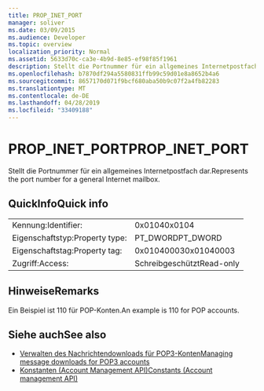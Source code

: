 ```yaml
---
title: PROP_INET_PORT
manager: soliver
ms.date: 03/09/2015
ms.audience: Developer
ms.topic: overview
localization_priority: Normal
ms.assetid: 5633d70c-ca3e-4b9d-8e85-ef98f85f1961
description: Stellt die Portnummer für ein allgemeines Internetpostfach dar.
ms.openlocfilehash: b7870df294a5580831ffb99c59d01e8a8652b4a6
ms.sourcegitcommit: 8657170d071f9bcf680aba50b9c07f2a4fb82283
ms.translationtype: MT
ms.contentlocale: de-DE
ms.lasthandoff: 04/28/2019
ms.locfileid: "33409188"
---
```

# <a name="prop_inet_port"></a><span data-ttu-id="435d4-103">PROP_INET_PORT</span><span class="sxs-lookup"><span data-stu-id="435d4-103">PROP_INET_PORT</span></span>

<span data-ttu-id="435d4-104">Stellt die Portnummer für ein allgemeines Internetpostfach dar.</span><span class="sxs-lookup"><span data-stu-id="435d4-104">Represents the port number for a general Internet mailbox.</span></span>
  
## <a name="quick-info"></a><span data-ttu-id="435d4-105">QuickInfo</span><span class="sxs-lookup"><span data-stu-id="435d4-105">Quick info</span></span>

|||
|:-----|:-----|
|<span data-ttu-id="435d4-106">Kennung:</span><span class="sxs-lookup"><span data-stu-id="435d4-106">Identifier:</span></span>  <br/> |<span data-ttu-id="435d4-107">0x0104</span><span class="sxs-lookup"><span data-stu-id="435d4-107">0x0104</span></span>  <br/> |
|<span data-ttu-id="435d4-108">Eigenschaftstyp:</span><span class="sxs-lookup"><span data-stu-id="435d4-108">Property type:</span></span>  <br/> |<span data-ttu-id="435d4-109">PT_DWORD</span><span class="sxs-lookup"><span data-stu-id="435d4-109">PT_DWORD</span></span>  <br/> |
|<span data-ttu-id="435d4-110">Eigenschaftstag:</span><span class="sxs-lookup"><span data-stu-id="435d4-110">Property tag:</span></span>  <br/> |<span data-ttu-id="435d4-111">0x01040003</span><span class="sxs-lookup"><span data-stu-id="435d4-111">0x01040003</span></span>  <br/> |
|<span data-ttu-id="435d4-112">Zugriff:</span><span class="sxs-lookup"><span data-stu-id="435d4-112">Access:</span></span>  <br/> |<span data-ttu-id="435d4-113">Schreibgeschützt</span><span class="sxs-lookup"><span data-stu-id="435d4-113">Read-only</span></span>  <br/> |
   
## <a name="remarks"></a><span data-ttu-id="435d4-114">Hinweise</span><span class="sxs-lookup"><span data-stu-id="435d4-114">Remarks</span></span>

<span data-ttu-id="435d4-115">Ein Beispiel ist 110 für POP-Konten.</span><span class="sxs-lookup"><span data-stu-id="435d4-115">An example is 110 for POP accounts.</span></span>
  
## <a name="see-also"></a><span data-ttu-id="435d4-116">Siehe auch</span><span class="sxs-lookup"><span data-stu-id="435d4-116">See also</span></span>

- [<span data-ttu-id="435d4-117">Verwalten des Nachrichtendownloads für POP3-Konten</span><span class="sxs-lookup"><span data-stu-id="435d4-117">Managing message downloads for POP3 accounts</span></span>](managing-message-downloads-for-pop3-accounts.md) 
- [<span data-ttu-id="435d4-118">Konstanten (Account Management API)</span><span class="sxs-lookup"><span data-stu-id="435d4-118">Constants (Account management API)</span></span>](constants-account-management-api.md)

